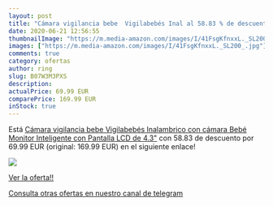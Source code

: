 ```yaml
---
layout: post
title: "Cámara vigilancia bebe  Vigilabebés Inal al 58.83 % de descuento"
date: 2020-06-21 12:56:55
thumbnailImage: "https://m.media-amazon.com/images/I/41FsgKfnxxL._SL200_.jpg"
images: ["https://m.media-amazon.com/images/I/41FsgKfnxxL._SL200_.jpg"]
comments: true
category: ofertas
author: ring
slug: B07W3M3PXS
description:
actualPrice: 69.99 EUR
comparePrice: 169.99 EUR
inStock: true
---
```


Está [Cámara vigilancia bebe Vigilabebés Inalambrico con cámara Bebé Monitor Inteligente con Pantalla LCD de 4.3"](https://www.amazon.com/dp/B07W3M3PXS/?tag=redken08-20) con 58.83 de descuento por 69.99 EUR (original: 169.99 EUR) en el siguiente enlace!

[![](https://m.media-amazon.com/images/I/41FsgKfnxxL._SL200_.jpg)](https://www.amazon.com/dp/B07W3M3PXS/?tag=redken08-20)

[Ver la oferta!!](https://www.amazon.com/dp/B07W3M3PXS/?tag=redken08-20)

[Consulta otras ofertas en nuestro canal de telegram](https://t.me/s/ofertas25)
